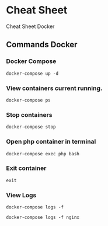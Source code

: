 # Cheat Sheet

Cheat Sheet Docker

## Commands Docker

### Docker Compose

    docker-compose up -d

### View containers current running.

    docker-compose ps

### Stop containers

    docker-compose stop

### Open php container in terminal

    docker-compose exec php bash

### Exit container

    exit

### View Logs

    docker-compose logs -f

    docker-compose logs -f nginx